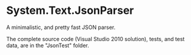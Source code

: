 System.Text.JsonParser
======================

A minimalistic, and pretty fast JSON parser.

The complete source code (Visual Studio 2010 solution), tests, and test data, are in the "JsonTest" folder.
